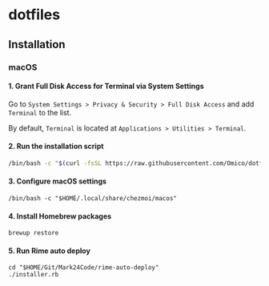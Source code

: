 # dotfiles

## Installation

### macOS

#### 1. Grant Full Disk Access for Terminal via System Settings

Go to `System Settings > Privacy & Security > Full Disk Access` and add `Terminal` to the list.

By default, `Terminal` is located at `Applications > Utilities > Terminal`.

#### 2. Run the installation script

```bash
/bin/bash -c "$(curl -fsSL https://raw.githubusercontent.com/Omico/dotfiles/main/install)"
```

#### 3. Configure macOS settings

```shell
/bin/bash -c "$HOME/.local/share/chezmoi/macos"
```

#### 4. Install Homebrew packages

```shell
brewup restore
```

#### 5. Run Rime auto deploy

```shell
cd "$HOME/Git/Mark24Code/rime-auto-deploy"
./installer.rb
```

